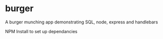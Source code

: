 # burger
A burger munching app demonstrating SQL, node, express and handlebars

NPM Install to set up dependancies